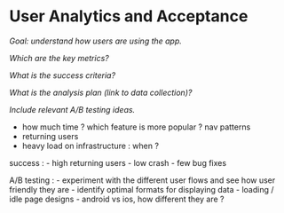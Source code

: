 # User Analytics and Acceptance

*Goal: understand how users are using the app.*

*Which are the key metrics?*

*What is the success criteria?*

*What is the analysis plan (link to data collection)?*

*Include relevant A/B testing ideas.*

- how much time ? which feature is more popular ? nav patterns
- returning users
- heavy load on infrastructure : when ?

success :
    - high returning users
    - low crash
    - few bug fixes

A/B testing :
    - experiment with the different user flows and see how user friendly they are
    - identify optimal formats for displaying data
    - loading / idle page designs
    - android vs ios, how different they are ?